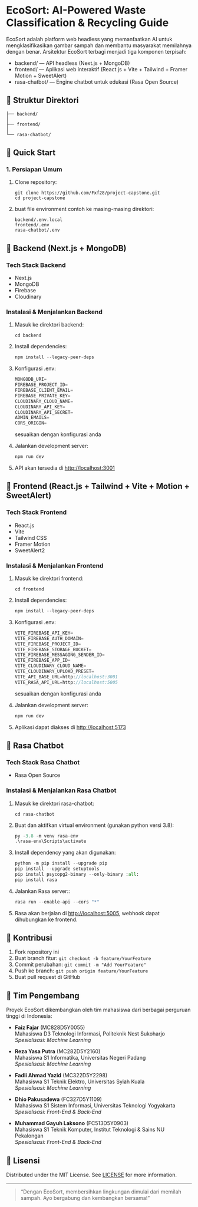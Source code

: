 # EcoSort: AI-Powered Waste Classification & Recycling Guide

EcoSort adalah platform web headless yang memanfaatkan AI untuk mengklasifikasikan gambar sampah dan membantu masyarakat memilahnya dengan benar. Arsitektur EcoSort terbagi menjadi tiga komponen terpisah:

- backend/ — API headless (Next.js + MongoDB)
- frontend/ — Aplikasi web interaktif (React.js + Vite + Tailwind + Framer Motion + SweetAlert)
- rasa-chatbot/ — Engine chatbot untuk edukasi (Rasa Open Source)

## 📁 Struktur Direktori

```text
├── backend/
│
├── frontend/
│
└── rasa-chatbot/
```

## 🚀 Quick Start

### 1. Persiapan Umum

1. Clone repository:

   ```text
   git clone https://github.com/Fxf28/project-capstone.git
   cd project-capstone
   ```

2. buat file environment contoh ke masing-masing direktori:

   ```text
   backend/.env.local
   frontend/.env
   rasa-chatbot/.env
   ```

## 🔧 Backend (Next.js + MongoDB)

### Tech Stack Backend

- Next.js
- MongoDB
- Firebase
- Cloudinary

### Instalasi & Menjalankan Backend

1. Masuk ke direktori backend:

   ```text
   cd backend
   ```

2. Install dependencies:

   ```js
   npm install --legacy-peer-deps
   ```

3. Konfigurasi .env:

   ```js
   MONGODB_URI=
   FIREBASE_PROJECT_ID=
   FIREBASE_CLIENT_EMAIL=
   FIREBASE_PRIVATE_KEY=
   CLOUDINARY_CLOUD_NAME=
   CLOUDINARY_API_KEY=
   CLOUDINARY_API_SECRET=
   ADMIN_EMAILS=
   CORS_ORIGIN=
   ```

   sesuaikan dengan konfigurasi anda

4. Jalankan development server:

   ```js
   npm run dev
   ```

5. API akan tersedia di [http://localhost:3001](http://localhost:3001)

## 🎨 Frontend (React.js + Tailwind + Vite + Motion + SweetAlert)

### Tech Stack Frontend

- React.js
- Vite
- Tailwind CSS
- Framer Motion
- SweetAlert2

### Instalasi & Menjalankan Frontend

1. Masuk ke direktori frontend:

   ```text
   cd frontend
   ```

2. Install dependencies:

   ```js
   npm install --legacy-peer-deps
   ```

3. Konfigurasi .env:

   ```js
   VITE_FIREBASE_API_KEY=
   VITE_FIREBASE_AUTH_DOMAIN=
   VITE_FIREBASE_PROJECT_ID=
   VITE_FIREBASE_STORAGE_BUCKET=
   VITE_FIREBASE_MESSAGING_SENDER_ID=
   VITE_FIREBASE_APP_ID=
   VITE_CLOUDINARY_CLOUD_NAME=
   VITE_CLOUDINARY_UPLOAD_PRESET=
   VITE_API_BASE_URL=http://localhost:3001
   VITE_RASA_API_URL=http://localhost:5005
   ```

   sesuaikan dengan konfigurasi anda

4. Jalankan development server:

   ```js
   npm run dev
   ```

5. Aplikasi dapat diakses di [http://localhost:5173](http://localhost:5173)

## 🤖 Rasa Chatbot

### Tech Stack Rasa Chatbot

- Rasa Open Source

### Instalasi & Menjalankan Rasa Chatbot

1. Masuk ke direktori rasa-chatbot:

   ```text
   cd rasa-chatbot
   ```

2. Buat dan aktifkan virtual environment (gunakan python versi 3.8):

   ```python
   py -3.8 -m venv rasa-env
   .\rasa-env\Scripts\activate
   ```

3. Install dependency yang akan digunakan:

   ```python
   python -m pip install --upgrade pip
   pip install --upgrade setuptools
   pip install psycopg2-binary --only-binary :all:
   pip install rasa
   ```

4. Jalankan Rasa server::

   ```python
   rasa run --enable-api --cors "*"
   ```

5. Rasa akan berjalan di [http://localhost:5005](http://localhost:5005), webhook dapat dihubungkan ke frontend.

## 🤝 Kontribusi

1. Fork repository ini
2. Buat branch fitur: `git checkout -b feature/YourFeature`
3. Commit perubahan: `git commit -m "Add YourFeature"`
4. Push ke branch: `git push origin feature/YourFeature`
5. Buat pull request di GitHub

## 👥 Tim Pengembang

Proyek EcoSort dikembangkan oleh tim mahasiswa dari berbagai perguruan tinggi di Indonesia:

- **Faiz Fajar** (MC828D5Y0055)  
  Mahasiswa D3 Teknologi Informasi, Politeknik Nest Sukoharjo  
  _Spesialisasi: Machine Learning_

- **Reza Yasa Putra** (MC282D5Y2160)  
  Mahasiswa S1 Informatika, Universitas Negeri Padang  
  _Spesialisasi: Machine Learning_

- **Fadli Ahmad Yazid** (MC322D5Y2298)  
  Mahasiswa S1 Teknik Elektro, Universitas Syiah Kuala  
  _Spesialisasi: Machine Learning_

- **Dhio Pakusadewa** (FC327D5Y1109)  
  Mahasiswa S1 Sistem Informasi, Universitas Teknologi Yogyakarta  
  _Spesialisasi: Front-End & Back-End_

- **Muhammad Gayuh Laksono** (FC513D5Y0903)  
  Mahasiswa S1 Teknik Komputer, Institut Teknologi & Sains NU Pekalongan  
  _Spesialisasi: Front-End & Back-End_

## 📜 Lisensi

Distributed under the MIT License. See [LICENSE](LICENSE) for more information.

---

> “Dengan EcoSort, membersihkan lingkungan dimulai dari memilah sampah. Ayo bergabung dan kembangkan bersama!”
